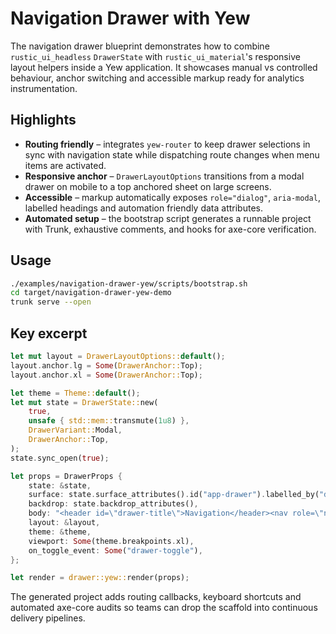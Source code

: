 # Navigation Drawer with Yew

The navigation drawer blueprint demonstrates how to combine `rustic_ui_headless`
`DrawerState` with `rustic_ui_material`'s responsive layout helpers inside a Yew
application. It showcases manual vs controlled behaviour, anchor switching and
accessible markup ready for analytics instrumentation.

## Highlights

- **Routing friendly** – integrates `yew-router` to keep drawer selections in
sync with navigation state while dispatching route changes when menu items are
activated.
- **Responsive anchor** – `DrawerLayoutOptions` transitions from a modal drawer
on mobile to a top anchored sheet on large screens.
- **Accessible** – markup automatically exposes `role="dialog"`,
`aria-modal`, labelled headings and automation friendly data attributes.
- **Automated setup** – the bootstrap script generates a runnable project with
Trunk, exhaustive comments, and hooks for axe-core verification.

## Usage

```bash
./examples/navigation-drawer-yew/scripts/bootstrap.sh
cd target/navigation-drawer-yew-demo
trunk serve --open
```

## Key excerpt

```rust
let mut layout = DrawerLayoutOptions::default();
layout.anchor.lg = Some(DrawerAnchor::Top);
layout.anchor.xl = Some(DrawerAnchor::Top);

let theme = Theme::default();
let mut state = DrawerState::new(
    true,
    unsafe { std::mem::transmute(1u8) },
    DrawerVariant::Modal,
    DrawerAnchor::Top,
);
state.sync_open(true);

let props = DrawerProps {
    state: &state,
    surface: state.surface_attributes().id("app-drawer").labelled_by("drawer-title"),
    backdrop: state.backdrop_attributes(),
    body: "<header id=\"drawer-title\">Navigation</header><nav role=\"navigation\">...</nav>",
    layout: &layout,
    theme: &theme,
    viewport: Some(theme.breakpoints.xl),
    on_toggle_event: Some("drawer-toggle"),
};

let render = drawer::yew::render(props);
```

The generated project adds routing callbacks, keyboard shortcuts and automated
axe-core audits so teams can drop the scaffold into continuous delivery
pipelines.

